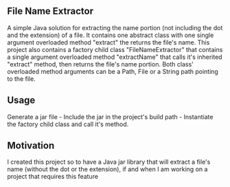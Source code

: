 <h2> File Name Extractor</h2>
A simple Java solution for extracting the name portion (not including the dot and the extension) of a file. It contains one abstract class with one single argument overloaded method "extract" the returns the file's name. This project also contains a factory child class "FileNameExtractor" that contains a single argument overloaded method "extractName" that calls it's inherited "extract" method, then returns the file's name portion. Both class' overloaded method arguments can be a Path, File or a String path pointing to the file.

<h2>Usage</h2>
Generate a jar file - Include the jar in the project's build path - Instantiate the factory child class and call it's method.

<h2>Motivation</h2>
I created this project so to have a Java jar library that will extract a file's name (without the dot or the extension), if and when I am working on a project that requires this feature
